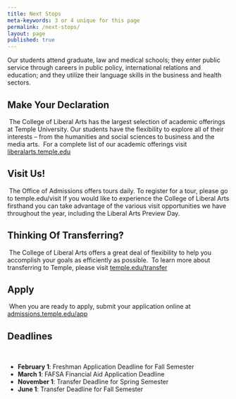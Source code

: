 ```yaml
---
title: Next Stops
meta-keywords: 3 or 4 unique for this page
permalink: /next-stops/
layout: page
published: true
---
```


Our students attend graduate, law and medical schools; they enter public service through careers in public policy, international relations and education; and they utilize their language skills in the business and health sectors.

## Make Your Declaration
​
The College of Liberal Arts has the largest selection of academic offerings at Temple University. Our students have the flexibility to explore all of their interests – from the humanities and social sciences to business and the media arts.
​
For a complete list of our academic offerings visit [liberalarts.temple.edu](liberalarts.temple.edu)
​
## Visit Us!
​
The Office of Admissions offers tours daily. To register for a tour, please go to temple.edu/visit
If you would like to experience the College of Liberal Arts firsthand you can take advantage of the various visit opportunities we have throughout the year, including the Liberal Arts Preview Day.
​
## Thinking Of Transferring?
​
The College of Liberal Arts offers a great deal of flexibility to help you accomplish your goals as efficiently as possible.
​
To learn more about transferring to Temple, please visit [temple.edu/transfer](temple.edu/transfer)
​
## Apply
​
When you are ready to apply, submit your application online at [admissions.temple.edu/app](http://admissions.temple.edu/apply)
​
## Deadlines
​
- **February 1**: Freshman Application Deadline for Fall Semester
- **March 1**: FAFSA Financial Aid Application Deadline
- **November 1**: Transfer Deadline for Spring Semester
- **June 1**: Transfer Deadline for Fall Semester
